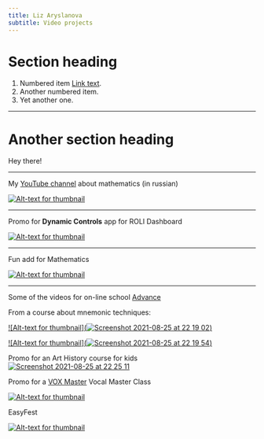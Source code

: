 ```yaml
---
title: Liz Aryslanova
subtitle: Video projects
---
```


# Section heading

1. Numbered item [Link text](https://roli.com/products/software/blocks-dashboard).
2. Another numbered item.
3. Yet another one.


---

# Another section heading

Hey there!

---




 My [YouTube channel](https://www.youtube.com/c/ЛизаоМатематике) about mathematics (in russian) 


[![Alt-text for thumbnail](https://img.youtube.com/vi/-pSEr79Ibxw/0.jpg)](https://www.youtube.com/watch?v=-pSEr79Ibxw)

---

 Promo for **Dynamic Controls** app for ROLI Dashboard

[![Alt-text for thumbnail](https://img.youtube.com/vi/NrpUNTRJZtc/0.jpg)](https://www.youtube.com/watch?v=NrpUNTRJZtc)


---


 Fun add for Mathematics

[![Alt-text for thumbnail](https://img.youtube.com/vi/HpRZO4PLomo/0.jpg)](https://www.youtube.com/watch?v=HpRZO4PLomo)

---

 Some of the videos for on-line school [Advance](https://advance24.online)


From a course about mnemonic techniques:

[![Alt-text for thumbnail](![Screenshot 2021-08-25 at 22 19 02](https://user-images.githubusercontent.com/84514278/130851970-32c939fc-8111-4dc0-9c33-519bc416f9f2.png))](https://drive.google.com/file/d/1efcc9Lrej58cMHDG5Zus7-4GuTWxi0M9/view?usp=sharing)

[![Alt-text for thumbnail](![Screenshot 2021-08-25 at 22 19 54](https://user-images.githubusercontent.com/84514278/130852017-7f4dfd75-6c1c-475a-a741-d9c360023d07.png))](https://drive.google.com/file/d/1582VGsodPQ8dNCN9zRFJ8iYJJPK00guW/view?usp=sharing)



 Promo for an Art History course for kids [![Screenshot 2021-08-25 at 22 25 11](https://user-images.githubusercontent.com/84514278/130852428-bfda1050-5f3a-40ab-bf95-3eb880796a0d.png)](https://vk.com/video1353336_456239047)





Promo for a [VOX Master](https://voxmaster.ru) Vocal Master Class 

[![Alt-text for thumbnail](https://img.youtube.com/vi/lTOBK_pBtww/0.jpg)](https://www.youtube.com/watch?v=lTOBK_pBtww)


 EasyFest 

[![Alt-text for thumbnail](https://img.youtube.com/vi/0x8yGAIk61Q/0.jpg)](https://www.youtube.com/watch?v=0x8yGAIk61Q)




